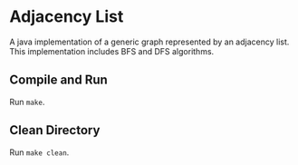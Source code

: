 # Adjacency List
A java implementation of a generic graph represented by an adjacency list. This
implementation includes BFS and DFS algorithms.

## Compile and Run
Run `make`.

## Clean Directory
Run `make clean`.
